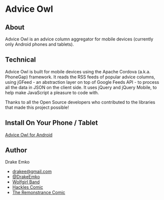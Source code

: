 # Advice Owl

## About
Advice Owl is an advice column aggregator for mobile devices (currently only Android phones and tablets). 

## Technical
Advice Owl is built for mobile devices using the Apache Cordova (a.k.a. PhoneGap) framework. It reads the RSS feeds of popular advice columns, using jGFeed - an abstraction layer on top of Google Feeds API - to process all the data in JSON on the client side. It uses jQuery and jQuery Mobile, to help make JavaScript a pleasure to code with.

Thanks to all the Open Source developers who contributed to the libraries that made this project possible!

## Install On Your Phone / Tablet
[Advice Owl for Android](https://play.google.com/store/apps/details?id=net.edrake.adviceowl)

## Author
Drake Emko
* drakee@gmail.com
* [@DrakeEmko](https://twitter.com/DrakeEmko)
* [Wolfgirl Band](http://wolfgirl.bandcamp.com/)
* [Hackles Comic](http://hackles.org/)
* [The Remonstrance Comic](http://theremonstrance.com/)
